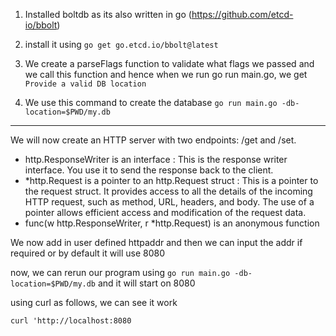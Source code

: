 1. Installed boltdb as its also written in go (https://github.com/etcd-io/bbolt)

2. install it using `go get go.etcd.io/bbolt@latest`

3. We create a parseFlags function to validate what flags we passed and we call this function and hence when we run go run main.go, we get `Provide a valid DB location`

4. We use this command to create the database `go run main.go -db-location=$PWD/my.db`

---

We will now create an HTTP server with two endpoints: /get and /set.

- http.ResponseWriter is an interface : This is the response writer interface. You use it to send the response back to the client.
- \*http.Request is a pointer to an http.Request struct : This is a pointer to the request struct. It provides access to all the details of the incoming HTTP request, such as method, URL, headers, and body. The use of a pointer allows efficient access and modification of the request data.
- func(w http.ResponseWriter, r \*http.Request) is an anonymous function

We now add in user defined httpaddr and then we can input the addr if required or by default it will use 8080

now, we can rerun our program using `go run main.go -db-location=$PWD/my.db` and it will start on 8080

using curl as follows, we can see it work

`curl 'http://localhost:8080`

